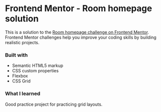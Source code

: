 # Frontend Mentor - Room homepage solution

This is a solution to the [Room homepage challenge on Frontend Mentor](https://www.frontendmentor.io/challenges/room-homepage-BtdBY_ENq). Frontend Mentor challenges help you improve your coding skills by building realistic projects.

### Built with

- Semantic HTML5 markup
- CSS custom properties
- Flexbox
- CSS Grid

### What I learned

Good practice project for practicing grid layouts.
